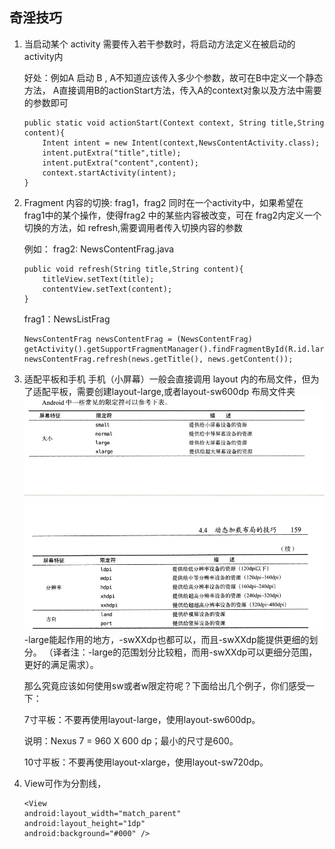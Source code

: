 ## 奇淫技巧
1. 当启动某个 activity 需要传入若干参数时，将启动方法定义在被启动的activity内

	好处：例如A 启动 B , A不知道应该传入多少个参数，故可在B中定义一个静态方法，
		  A直接调用B的actionStart方法，传入A的context对象以及方法中需要的参数即可

	```
	public static void actionStart(Context context, String title,String content){
        Intent intent = new Intent(context,NewsContentActivity.class);
        intent.putExtra("title",title);
        intent.putExtra("content",content);
        context.startActivity(intent);
    }
    ```
2. Fragment 内容的切换:
	frag1，frag2 同时在一个activity中，如果希望在 frag1中的某个操作，使得frag2 中的某些内容被改变，可在 frag2内定义一个 切换的方法，如 refresh,需要调用者传入切换内容的参数

	例如：
	frag2: NewsContentFrag.java
	```
	public void refresh(String title,String content){
        titleView.setText(title);
        contentView.setText(content);
    }
    ```
   frag1：NewsListFrag
   ```
   NewsContentFrag newsContentFrag = (NewsContentFrag) getActivity().getSupportFragmentManager().findFragmentById(R.id.large_news_content_frag);
   newsContentFrag.refresh(news.getTitle(), news.getContent());
   ```
3. 适配平板和手机
   手机（小屏幕）一般会直接调用 layout 内的布局文件，但为了适配平板，需要创建layout-large,或者layout-sw600dp 布局文件夹
![Alt text](./限定符.png)
   -large能起作用的地方，-swXXdp也都可以，而且-swXXdp能提供更细的划分。 （译者注：-large的范围划分比较粗，而用-swXXdp可以更细分范围，更好的满足需求）。

	那么究竟应该如何使用sw或者w限定符呢？下面给出几个例子，你们感受一下：

	7寸平板：不要再使用layout-large，使用layout-sw600dp。

	说明：Nexus 7 = 960 X 600 dp；最小的尺寸是600。

	10寸平板：不要再使用layout-xlarge，使用layout-sw720dp。

4.  View可作为分割线，

	```
	<View
    android:layout_width="match_parent"
    android:layout_height="1dp"
    android:background="#000" />
	```



